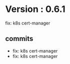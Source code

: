 # Version : 0.6.1

fix: k8s cert-manager

## commits

* fix: k8s cert-manager
* fix: k8s cert-manager

